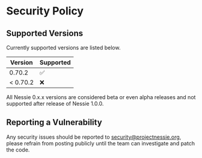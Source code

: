 # Security Policy

## Supported Versions

Currently supported versions are listed below.

| Version  | Supported          |
|----------|--------------------|
| 0.70.2   | :white_check_mark: |
| < 0.70.2 | :x:                |

All Nessie 0.x.x versions are considered beta or even alpha releases and not supported after
release of Nessie 1.0.0.

## Reporting a Vulnerability

Any security issues should be reported to security@projectnessie.org, please refrain from posting publicly until the team can investigate and patch the code.
